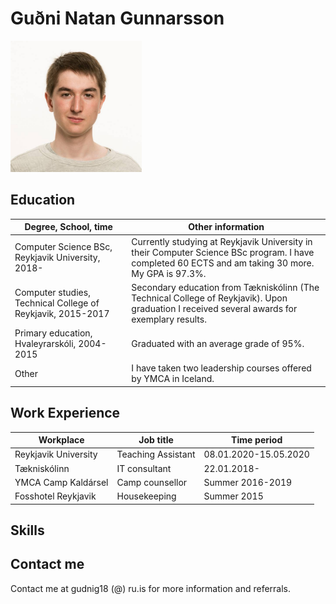 # Guðni Natan Gunnarsson

<img src="gudni.jpg" alt="Guðni Natan Gunnarsson" title="Guðni Natan Gunnarsson" style="max-width: 15em;">


## Education

Degree, School, time                                        | Other information
----------------------------------------------------------- | --------------------------------------------------------------------------------------------------------------------------------------------------
Computer Science BSc, Reykjavik University, 2018-           | Currently studying at Reykjavik University in their Computer Science BSc program. I have completed 60 ECTS and am taking 30 more. My GPA is 97.3%.
Computer studies, Technical College of Reykjavik, 2015-2017 | Secondary education from Tækniskólinn (The Technical College of Reykjavik). Upon graduation I received several awards for exemplary results.
Primary education, Hvaleyrarskóli, 2004-2015                | Graduated with an average grade of 95%.
Other                                                       | I have taken two leadership courses offered by YMCA in Iceland.

## Work Experience

Workplace            | Job title          | Time period
-------------------- | ------------------ | ---------------------
Reykjavik University | Teaching Assistant | 08.01.2020-15.05.2020
Tækniskólinn         | IT consultant      | 22.01.2018-
YMCA Camp Kaldársel  | Camp counsellor    | Summer 2016-2019
Fosshotel Reykjavik  | Housekeeping       | Summer 2015

## Skills
 

## Contact me

Contact me at gudnig18 (@) ru.is for more information and referrals.
